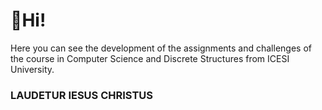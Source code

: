 # 👋Hi! 
Here you can see the development of the assignments and challenges of the course in Computer Science and Discrete Structures from ICESI University.
### **LAUDETUR IESUS CHRISTUS**
